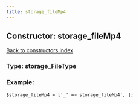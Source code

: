 ```yaml
---
title: storage_fileMp4
---
```

## Constructor: storage\_fileMp4  
[Back to constructors index](index.md)






### Type: [storage\_FileType](../types/storage_FileType.md)


### Example:

```
$storage_fileMp4 = ['_' => storage_fileMp4', ];
```